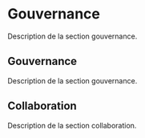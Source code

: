# Gouvernance

Description de la section gouvernance.

## Gouvernance

Description de la section gouvernance.

## Collaboration

Description de la section collaboration.